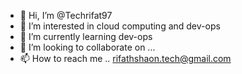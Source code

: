 - 👋 Hi, I’m @Techrifat97
- 👀 I’m interested in cloud computing and dev-ops
- 🌱 I’m currently learning dev-ops
- 💞️ I’m looking to collaborate on ...
- 📫 How to reach me .. rifathshaon.tech@gmail.com

<!---
Techrifat97/Techrifat97 is a ✨ special ✨ repository because its `README.md` (this file) appears on your GitHub profile.
You can click the Preview link to take a look at your changes.
--->
